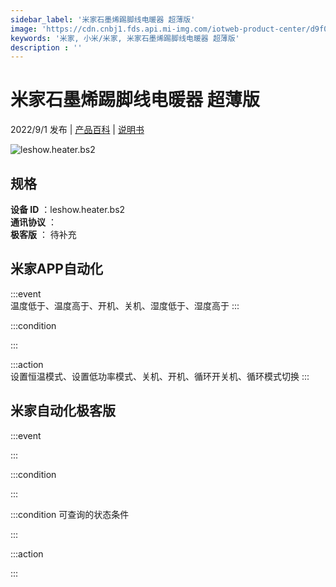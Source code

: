 ```yaml
---
sidebar_label: '米家石墨烯踢脚线电暖器 超薄版'
image: 'https://cdn.cnbj1.fds.api.mi-img.com/iotweb-product-center/d9f0315b3f9d698932130db038eee159_1626923996502.png?GalaxyAccessKeyId=AKVGLQWBOVIRQ3XLEW&Expires=9223372036854775807&Signature=04TR1WnFruxgaaqBO23Zl1e5RFs='
keywords: '米家, 小米/米家, 米家石墨烯踢脚线电暖器 超薄版'
description : ''
---
```

# 米家石墨烯踢脚线电暖器 超薄版

2022/9/1 发布 | [产品百科](https://home.mi.com/webapp/content/baike/product/index.html?model=leshow.heater.bs2/) | [说明书](https://home.mi.com/views/introduction.html?model=leshow.heater.bs2&region=cn)

![leshow.heater.bs2](https://cdn.cnbj1.fds.api.mi-img.com/iotweb-product-center/d9f0315b3f9d698932130db038eee159_1626923996502.png?GalaxyAccessKeyId=AKVGLQWBOVIRQ3XLEW&Expires=9223372036854775807&Signature=04TR1WnFruxgaaqBO23Zl1e5RFs=)

## 规格  
> 
**设备 ID** ：leshow.heater.bs2  
**通讯协议** ：  
**极客版**  ： 待补充 


## 米家APP自动化  

:::event  
温度低于、温度高于、开机、关机、湿度低于、湿度高于
:::

:::condition  

:::

:::action   
设置恒温模式、设置低功率模式、关机、开机、循环开关机、循环模式切换
:::

## 米家自动化极客版  

:::event  

:::

:::condition  

:::

:::condition 可查询的状态条件  

:::

:::action  

:::

        
